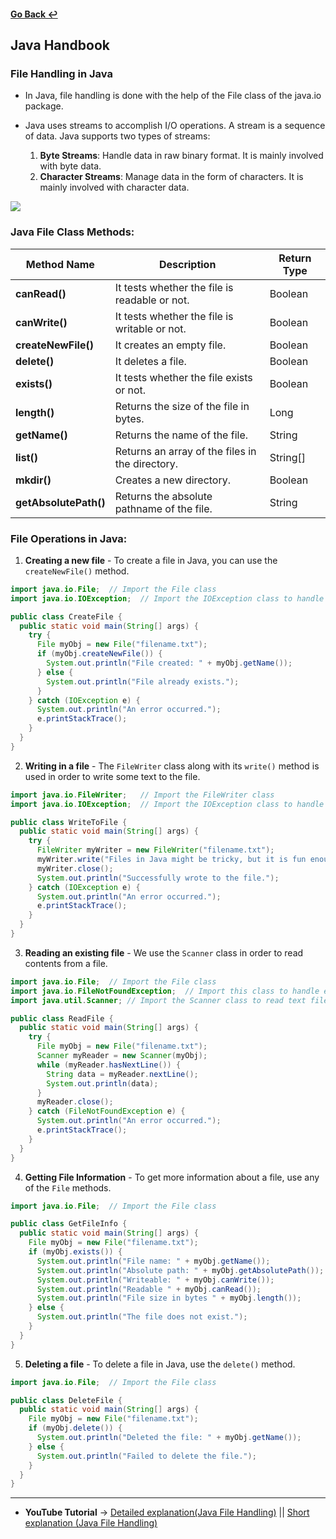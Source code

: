 #### [Go Back ↩](../../README.md)

## Java Handbook

### File Handling in Java

- In Java, file handling is done with the help of the File class of the java.io package.

- Java uses streams to accomplish I/O operations. A stream is a sequence of data. Java supports two types of streams:

    1. **Byte Streams**: Handle data in raw binary format. It is mainly involved with byte data.
    2. **Character Streams**: Manage data in the form of characters. It is mainly involved with character data.

<img src="https://images.tpointtech.com/core/images/file-operations-in-java.png">

### Java File Class Methods:

| **Method Name**       | **Description**                                 | **Return Type** |
| --------------------- | ----------------------------------------------- | --------------- |
| **canRead()**         | It tests whether the file is readable or not.   | Boolean         |
| **canWrite()**        | It tests whether the file is writable or not.   | Boolean         |
| **createNewFile()**   | It creates an empty file.                       | Boolean         |
| **delete()**          | It deletes a file.                              | Boolean         |
| **exists()**          | It tests whether the file exists or not.        | Boolean         |
| **length()**          | Returns the size of the file in bytes.          | Long            |
| **getName()**         | Returns the name of the file.                   | String          |
| **list()**            | Returns an array of the files in the directory. | String[]        |
| **mkdir()**           | Creates a new directory.                        | Boolean         |
| **getAbsolutePath()** | Returns the absolute pathname of the file.      | String          |


### File Operations in Java:

1. **Creating a new file** - To create a file in Java, you can use the `createNewFile()` method.

```java
import java.io.File;  // Import the File class
import java.io.IOException;  // Import the IOException class to handle errors

public class CreateFile {
  public static void main(String[] args) {
    try {
      File myObj = new File("filename.txt");
      if (myObj.createNewFile()) {
        System.out.println("File created: " + myObj.getName());
      } else {
        System.out.println("File already exists.");
      }
    } catch (IOException e) {
      System.out.println("An error occurred.");
      e.printStackTrace();
    }
  }
}
```

2. **Writing in a file** - The `FileWriter` class along with its `write()` method is used in order to write some text to the file.

```java
import java.io.FileWriter;   // Import the FileWriter class
import java.io.IOException;  // Import the IOException class to handle errors

public class WriteToFile {
  public static void main(String[] args) {
    try {
      FileWriter myWriter = new FileWriter("filename.txt");
      myWriter.write("Files in Java might be tricky, but it is fun enough!");
      myWriter.close();
      System.out.println("Successfully wrote to the file.");
    } catch (IOException e) {
      System.out.println("An error occurred.");
      e.printStackTrace();
    }
  }
}
```

3. **Reading an existing file** - We use the `Scanner` class in order to read contents from a file.

```java
import java.io.File;  // Import the File class
import java.io.FileNotFoundException;  // Import this class to handle errors
import java.util.Scanner; // Import the Scanner class to read text files

public class ReadFile {
  public static void main(String[] args) {
    try {
      File myObj = new File("filename.txt");
      Scanner myReader = new Scanner(myObj);
      while (myReader.hasNextLine()) {
        String data = myReader.nextLine();
        System.out.println(data);
      }
      myReader.close();
    } catch (FileNotFoundException e) {
      System.out.println("An error occurred.");
      e.printStackTrace();
    }
  }
}
```

4. **Getting File Information** - To get more information about a file, use any of the `File` methods.

```java
import java.io.File;  // Import the File class

public class GetFileInfo { 
  public static void main(String[] args) {
    File myObj = new File("filename.txt");
    if (myObj.exists()) {
      System.out.println("File name: " + myObj.getName());
      System.out.println("Absolute path: " + myObj.getAbsolutePath());
      System.out.println("Writeable: " + myObj.canWrite());
      System.out.println("Readable " + myObj.canRead());
      System.out.println("File size in bytes " + myObj.length());
    } else {
      System.out.println("The file does not exist.");
    }
  }
}
```
5. **Deleting a file** - To delete a file in Java, use the `delete()` method.

```java
import java.io.File;  // Import the File class

public class DeleteFile {
  public static void main(String[] args) { 
    File myObj = new File("filename.txt"); 
    if (myObj.delete()) { 
      System.out.println("Deleted the file: " + myObj.getName());
    } else {
      System.out.println("Failed to delete the file.");
    } 
  } 
}
```

--- 
- **YouTube Tutorial** → [Detailed explanation(Java File Handling)](https://youtu.be/b35mlSPOlJg?si=0JcQwxBi7oYHFgc7) || [Short explanation (Java File Handling)](https://youtu.be/Vy2l3lGAb2I?si=raLEXEGk7IGAbXcI)